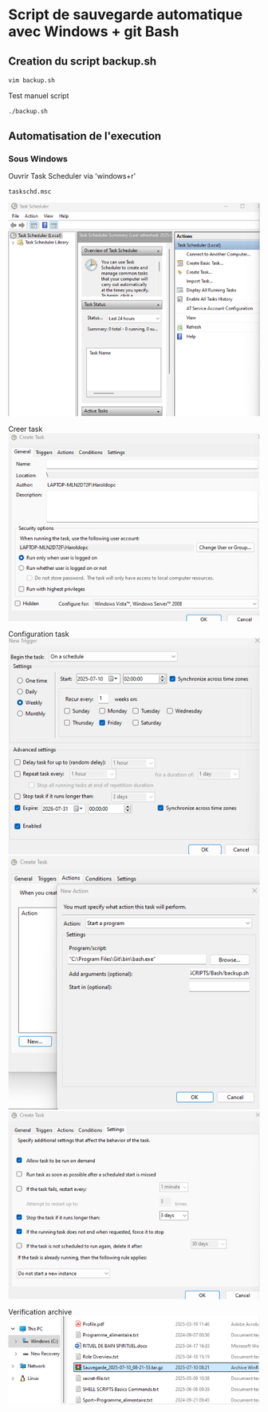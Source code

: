 # Script de sauvegarde automatique avec Windows + git Bash

## Creation du script backup.sh
```bash
vim backup.sh
```

Test manuel script
```bash
./backup.sh
```

## Automatisation de l'execution
### Sous Windows
Ouvrir Task Scheduler via 'windows+r'
```bash
taskschd.msc
```
![alt text](<images/Capture d’écran 2025-07-10 083425.png>)

Creer task
![alt text](<images/Capture d’écran 2025-07-10 083522.png>)

Configuration task
![alt text](<images/Capture d’écran 2025-07-10 084350.png>)
![alt text](<images/Capture d’écran 2025-07-10 084830.png>)
![alt text](<images/Capture d’écran 2025-07-10 085030.png>)

Verification archive
![alt text](<images/Capture d’écran 2025-07-10 090458.png>)